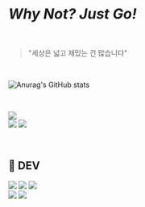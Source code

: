 # *Why Not? Just Go!*
<br/>

> "세상은 넓고 재밌는 건 많습니다"
<br/>

![Anurag's GitHub stats](https://github-readme-stats.vercel.app/api?username=Crocobob911&show_icons=true&theme=radical)

<br/>

<a href="Mmungjun@gmail.com" target="_blank"><img src="https://img.shields.io/badge/Mmungjun@gmail.com-EA4335?style=for-the-badge&logo=gmail&logoColor=FFFFFF"/></a><br/>
<a href="mjdaniel@cau.ac.kr" target="_blank"><img src="https://img.shields.io/badge/mjdaniel@cau.ac.kr-117ACA?style=for-the-badge&logo=c&logoColor=FFFFFF"/></a>
<a href="www.linkedin.com/in/myeongjun-kim-280b4a177" target="_blank"><img src="https://img.shields.io/badge/linkdein-005AF0?style=for-the-badge&logo=inspire&logoColor=FFFFFF"/></a>

<br/>


## 🔧 DEV

<a target="_blank"><img src="https://img.shields.io/badge/unity 5-000000?style=for-the-badge&logo=unity&logoColor=FFFFFF"/></a> 
<a target="_blank"><img src="https://img.shields.io/badge/Csharp-222222?style=for-the-badge&logo=rider&logoColor=FFFFFF"/></a>
<a target="_blank"><img src="https://img.shields.io/badge/C++-00599C?style=for-the-badge&logo=cplusplus&logoColor=FFFFFF"/></a> 
<br/>
<a target="_blank"><img src="https://img.shields.io/badge/spring-6DB33F?style=for-the-badge&logo=Spring&logoColor=FFFFFF"/></a> 
<a target="_blank"><img src="https://img.shields.io/badge/MySQL-4479A1?style=for-the-badge&logo=mysql&logoColor=FFFFFF"/></a> 


<br/>


<!--
**Crocobob911/Crocobob911** is a ✨ _special_ ✨ repository because its `README.md` (this file) appears on your GitHub profile.

Here are some ideas to get you started:

- 🔭 I’m currently working on ...
- 🌱 I’m currently learning ...
- 👯 I’m looking to collaborate on ...
- 🤔 I’m looking for help with ...
- 💬 Ask me about ...
- 📫 How to reach me: ...
- 😄 Pronouns: ...
- ⚡ Fun fact: ...
-->
